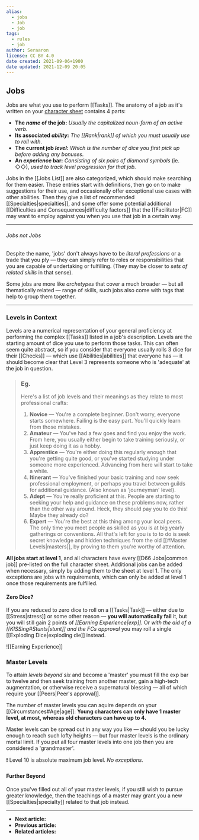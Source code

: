 ```yaml
---
alias:
  - jobs
  - Job
  - job
tags:
  - rules
  - job
author: Seraaron
license: CC BY 4.0
date created: 2021-09-06+1900
date updated: 2021-12-09 20:05
---
```


## Jobs

Jobs are what you use to perform [[Tasks]]. The anatomy of a job as it's written on your [character sheet](#charsheet) contains 4 parts:

- **The _name_ of the job:** _Usually the capitalized noun-form of an active verb._
- **Its associated _ability_:** _The [[Rank|rank]] of which you must usually use to roll with_.
- **The current job _level_:** _Which is the number of dice you first pick up before adding any bonuses._
- **An _experience_ bar:** _Consisting of six pairs of diamond symbols_ (ie. ◇◇), _used to track level progression for that job._

Jobs in the [[Jobs List]] are also categorized, which should make searching for them easier. These entries start with definitions, then go on to make suggestions for their use, and occasionally offer exceptional use cases with other abilities. Then they give a list of recommended [[Specialties|specialties]], and some offer some potential additional [[Difficulties and Consequences|difficulty factors]] that the [[Facilitator|FC]] may want to employ against you when you use that job in a certain way.

---

###### Jobs not _Jobs_

Despite the name, 'jobs' don't always have to be _literal professions_ or a trade that you ply — they can simply refer to roles or responsibilities that you are capable of undertaking or fulfilling. (They may be closer to _sets of related skills_ in that sense).

Some jobs are more like _archetypes_ that cover a much broader — but all thematically related — range of skills, such jobs also come with tags that help to group them together.

---

### Levels in Context

Levels are a numerical representation of your general proficiency at performing the complex [[Tasks]] listed in a job's description. Levels are the starting amount of dice you use to perform those tasks. This can often seem quite abstract, so if you consider that everyone usually rolls 3 dice for their [[Checks]] — which use [[Abilities|abilities]] that everyone has — it should become clear that Level 3 represents someone who is 'adequate' at the job in question.

> ### Eg.
>
> Here's a list of job levels and their meanings as they relate to most professional crafts:
>
> 1. **Novice** — You're a complete beginner. Don't worry, everyone starts somewhere. Failing is the easy part. You'll quickly learn from those mistakes.
> 2. **Amateur** — You've had a few goes and find you enjoy the work. From here, you usually either begin to take training seriously, or just keep doing it as a hobby.
> 3. **Apprentice** — You're either doing this regularly enough that you're getting quite good, or you've started studying under someone more experienced. Advancing from here will start to take a while.
> 4. **Itinerant** — You've finished your basic training and now seek professional employment, or perhaps you travel between guilds for additional guidance. (Also known as 'journeyman' level).
> 5. **Adept** — You're really proficient at this. People are starting to seeking your help and guidance on these problems now, rather than the other way around. Heck, they should pay you to do this! Maybe they already do?
> 6. **Expert** — You're the best at this thing among your local peers. The only time you meet people as skilled as you is at big yearly gatherings or conventions. All that's left for you is to to do is seek secret knowledge and hidden techniques from the old [[#Master Levels|masters]], by proving to them you're worthy of attention.

**All jobs start at level 1**, and all characters have every [[D66 Jobs|common job]] pre-listed on the full character sheet. Additional jobs can be added when necessary, simply by adding them to the sheet at level 1. The only exceptions are jobs with requirements, which can only be added at level 1 once those requirements are fulfilled.

#### Zero Dice?

If you are reduced to zero dice to roll on a [[Tasks|Task]] — either due to [[Stress|stress]] or some other reason — **you will automatically fail** it, but you will still gain 2 points of _[[Earning Experience|exp]]_. Or _with the aid of a [[KISSing#Stunts|stunt]] and the FCs approval_ you may roll a single [[Exploding Dice|exploding die]] instead.

![[Earning Experience]]

### Master Levels

To attain _levels beyond six_ and become a 'master' you must fill the exp bar to twelve and then seek training from another master, gain a high-tech augmentation, or otherwise receive a supernatural blessing — all of which require your [[Peers|Peer's approval]].

The number of master levels you can aquire depends on your [[Circumstances#Age|age]]: **Young characters can only have 1 master level, at most, whereas old characters can have up to 4.**

Master levels can be spread out in any way you like — should you be lucky enough to reach such lofty heights — but four master levels is the ordinary mortal limit. If you put all four master levels into one job then you are considered a 'grandmaster'.

❗ Level 10 is absolute maximum job level. _No exceptions._

#### Further Beyond

Once you've filled out all of your master levels, if you still wish to pursue greater knowledge, then the teachings of a master may grant you a new [[Specialties|specialty]] related to that job instead. 

---

- **Next article:**
- **Previous article:**
- **Related articles:**

